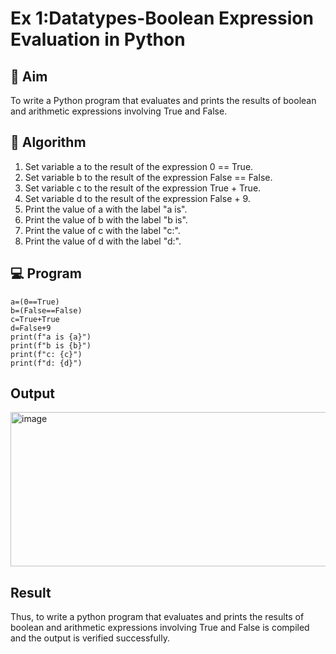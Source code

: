 # Ex 1:Datatypes-Boolean Expression Evaluation in Python

## 🎯 Aim
To write a Python program that evaluates and prints the results of boolean and arithmetic expressions involving True and False.

## 🧠 Algorithm
1. Set variable a to the result of the expression 0 == True.
2. Set variable b to the result of the expression False == False.
3. Set variable c to the result of the expression True + True.
4. Set variable d to the result of the expression False + 9.
5. Print the value of a with the label "a is".
6. Print the value of b with the label "b is".
7. Print the value of c with the label "c:".
8. Print the value of d with the label "d:".

## 💻 Program
```
a=(0==True)
b=(False==False)
c=True+True
d=False+9
print(f"a is {a}")
print(f"b is {b}")
print(f"c: {c}")
print(f"d: {d}")

```
## Output
<img width="905" height="247" alt="image" src="https://github.com/user-attachments/assets/1cb41c84-7a40-4d09-9f0e-98bd6bb1790f" />

## Result
Thus, to write a python program that evaluates and prints the results of boolean and arithmetic expressions involving True and False is compiled and the output is verified successfully.



